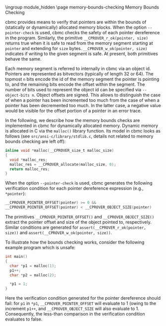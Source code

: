 \ingroup module_hidden
\page memory-bounds-checking Memory Bounds Checking

cbmc provides means to verify that pointers are within the bounds of (statically
or dynamically) allocated memory blocks. When the option `--pointer-check` is
used, cbmc checks the safety of each pointer dereference in the program.
Similarly, the primitive `__CPROVER_r_ok(pointer, size)` returns true when it is
safe to read from the memory segment starting at `pointer` and extending for
`size` bytes. `__CPROVER_w_ok(pointer, size)` indicates if writing to the given
segment is safe. At present, both primitives behave the same.

Each memory segment is referred to internally in cbmc via an object id. Pointers
are represented as bitvectors (typically of length 32 or 64). The topmost `n`
bits encode the id of the memory segment the pointer is pointing to, and the
remaining bits encode the offset within the segment. The number of bits used to
represent the object id can be specified via `--object-bits n`. Object offsets
are signed. This allows to distinguish the case of when a pointer has been
incremented too much from the case of when a pointer has been decremented too
much. In the latter case, a negative value would be visible for the offset
portion of a pointer in an error trace.

In the following, we describe how the memory bounds checks are implemented in
cbmc for dynamically allocated memory. Dynamic memory is allocated in C via the
`malloc()` library function. Its model in cbmc looks as follows (see
`src/ansi-c/library/stdlib.c`, details not related to memory bounds checking are
left off):

```C
inline void *malloc(__CPROVER_size_t malloc_size)
{
  void *malloc_res;
  malloc_res = __CPROVER_allocate(malloc_size, 0);
  return malloc_res;
}
```

When the option `--pointer-check` is used, cbmc generates the following
verification condition for each pointer dereference expression (e.g.,
`*pointer`):

```C
__CPROVER_POINTER_OFFSET(pointer) >= 0 &&
__CPROVER_POINTER_OFFSET(pointer) < __CPROVER_OBJECT_SIZE(pointer)
```

The primitives `__CPROVER_POINTER_OFFSET()` and `__CPROVER_OBJECT_SIZE()` extract
the pointer offset and size of the object pointed to, respectively. Similar conditions are
generated for `assert(__CPROVER_r_ok(pointer, size))` and
`assert(__CPROVER_w_ok(pointer, size))`.

To illustrate how the bounds checking works, consider the following example
program which is unsafe:


```C
int main()
{
  char *p1 = malloc(1);
  p1++;
  char *p2 = malloc(2);

  *p1 = 1;
}
```

Here the verification condition generated for the pointer dereference should
fail: for `p1` in `*p1`, `__CPROVER_POINTER_OFFSET` will evaluate to 1 (owing to
the increment `p1++`, and `__CPROVER_OBJECT_SIZE` will also evaluate to 1.
Consequently, the less-than comparison in the verification condition evaluates
to false.
